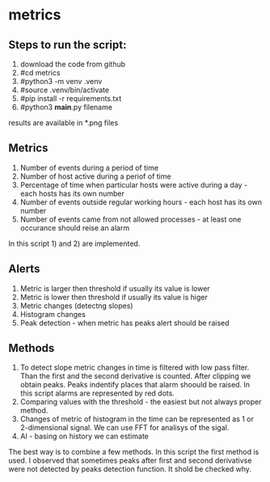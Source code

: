 # metrics

## Steps to run the script:

1) download the code from github
2) #cd metrics
3) #python3 -m venv .venv
4) #source .venv/bin/activate
5) #pip install -r requirements.txt
6) #python3 __main__.py filename

results are available in *.png files

## Metrics
1) Number of events during a period of time
2) Number of host active during a periof of time
3) Percentage of time when particular hosts were active during a day - each hosts has its own number
4) Number of events outside regular working hours - each host has its own number
5) Number of events came from not allowed processes - at least one occurance should reise an alarm

In this script 1) and 2) are implemented.

## Alerts
1) Metric is larger then threshold if usually its value is lower
2) Metric is lower then threshold if usually its value is higer
3) Metric changes (detectng slopes)
4) Histogram changes
5) Peak detection - when metric has peaks alert should be raised

## Methods

1) To detect slope metric changes in time is filtered with low pass filter. Than the first and the second derivative is counted. After clipping we obtain peaks. Peaks indentify places that alarm shoould be raised. In this script alarms are represented by red dots.
2) Comparing values with the threshold - the easiest but not always proper method.
2) Changes of metric of histogram in the time can be represented as 1 or 2-dimensional signal. We can use FFT for analisys of the sigal.
3) AI - basing on history we can estimate 

The best way is to combine a few methods.
In this script the first method is used. I observed that sometimes peaks after first and second derivativse were not detected by peaks detection function. It shold be checked why. 
   
